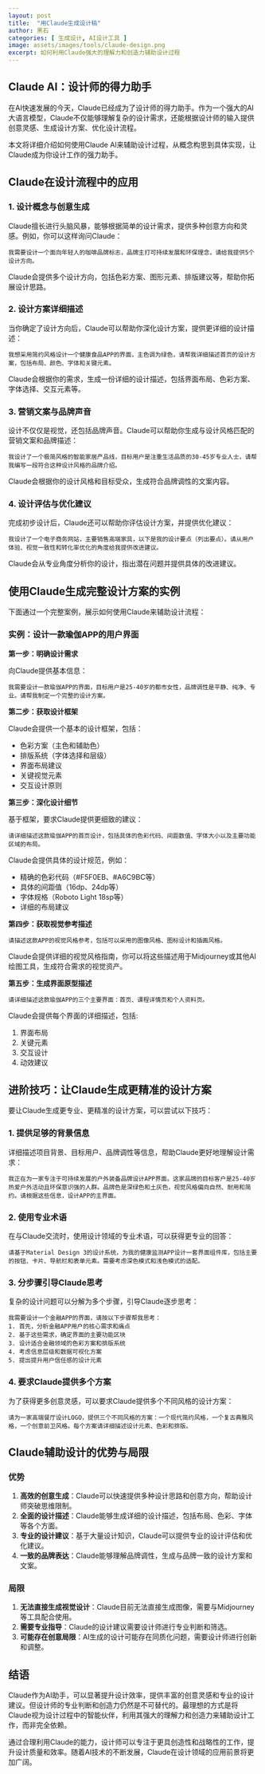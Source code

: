 ```yaml
---
layout: post
title:  "用Claude生成设计稿"
author: 黑石
categories: [ 生成设计, AI设计工具 ]
image: assets/images/tools/claude-design.png
excerpt: 如何利用Claude强大的理解力和创造力辅助设计过程
---
```


## Claude AI：设计师的得力助手

在AI快速发展的今天，Claude已经成为了设计师的得力助手。作为一个强大的AI大语言模型，Claude不仅能够理解复杂的设计需求，还能根据设计师的输入提供创意灵感、生成设计方案、优化设计流程。

本文将详细介绍如何使用Claude AI来辅助设计过程，从概念构思到具体实现，让Claude成为你设计工作的强力助手。

## Claude在设计流程中的应用

### 1. 设计概念与创意生成

Claude擅长进行头脑风暴，能够根据简单的设计需求，提供多种创意方向和灵感。例如，你可以这样询问Claude：

```
我需要设计一个面向年轻人的咖啡品牌标志，品牌主打可持续发展和环保理念，请给我提供5个设计方向。
```

Claude会提供多个设计方向，包括色彩方案、图形元素、排版建议等，帮助你拓展设计思路。

### 2. 设计方案详细描述

当你确定了设计方向后，Claude可以帮助你深化设计方案，提供更详细的设计描述：

```
我想采用简约风格设计一个健康食品APP的界面，主色调为绿色，请帮我详细描述首页的设计方案，包括布局、颜色、字体和关键元素。
```

Claude会根据你的需求，生成一份详细的设计描述，包括界面布局、色彩方案、字体选择、交互元素等。

### 3. 营销文案与品牌声音

设计不仅仅是视觉，还包括品牌声音。Claude可以帮助你生成与设计风格匹配的营销文案和品牌描述：

```
我设计了一个极简风格的智能家居产品线，目标用户是注重生活品质的30-45岁专业人士，请帮我编写一段符合这种设计风格的品牌介绍。
```

Claude会根据你的设计风格和目标受众，生成符合品牌调性的文案内容。

### 4. 设计评估与优化建议

完成初步设计后，Claude还可以帮助你评估设计方案，并提供优化建议：

```
我设计了一个电子商务网站，主要销售高端家具，以下是我的设计要点（列出要点）。请从用户体验、视觉一致性和转化率优化的角度给我提供改进建议。
```

Claude会从专业角度分析你的设计，指出潜在问题并提供具体的改进建议。

## 使用Claude生成完整设计方案的实例

下面通过一个完整案例，展示如何使用Claude来辅助设计流程：

### 实例：设计一款瑜伽APP的用户界面

**第一步：明确设计需求**

向Claude提供基本信息：

```
我需要设计一款瑜伽APP的界面，目标用户是25-40岁的都市女性，品牌调性是平静、纯净、专业。请帮我制定一个完整的设计方案。
```

**第二步：获取设计框架**

Claude会提供一个基本的设计框架，包括：

- 色彩方案（主色和辅助色）
- 排版系统（字体选择和层级）
- 界面布局建议
- 关键视觉元素
- 交互设计原则

**第三步：深化设计细节**

基于框架，要求Claude提供更细致的建议：

```
请详细描述这款瑜伽APP的首页设计，包括具体的色彩代码、间距数值、字体大小以及主要功能区域的布局。
```

Claude会提供具体的设计规范，例如：

- 精确的色彩代码（#F5F0EB、#A6C9BC等）
- 具体的间距值（16dp、24dp等）
- 字体规格（Roboto Light 18sp等）
- 详细的布局建议

**第四步：获取视觉参考描述**

```
请描述这款APP的视觉风格参考，包括可以采用的图像风格、图标设计和插画风格。
```

Claude会提供详细的视觉风格指南，你可以将这些描述用于Midjourney或其他AI绘图工具，生成符合需求的视觉资产。

**第五步：生成界面原型描述**

```
请详细描述这款瑜伽APP的三个主要界面：首页、课程详情页和个人资料页。
```

Claude会提供每个界面的详细描述，包括:

1. 界面布局
2. 关键元素
3. 交互设计
4. 动效建议

## 进阶技巧：让Claude生成更精准的设计方案

要让Claude生成更专业、更精准的设计方案，可以尝试以下技巧：

### 1. 提供足够的背景信息

详细描述项目背景、目标用户、品牌调性等信息，帮助Claude更好地理解设计需求：

```
我正在为一家专注于可持续发展的户外装备品牌设计APP界面。这家品牌的目标客户是25-40岁热爱户外活动且环保意识强的人群。品牌色是深绿色和土灰色，视觉风格偏向自然、耐用和简约。请根据这些信息，设计APP的主界面。
```

### 2. 使用专业术语

在与Claude交流时，使用设计领域的专业术语，可以获得更专业的回答：

```
请基于Material Design 3的设计系统，为我的健康监测APP设计一套界面组件库，包括主要的按钮、卡片、导航栏和表单元素。需要考虑深色模式和浅色模式的适配。
```

### 3. 分步骤引导Claude思考

复杂的设计问题可以分解为多个步骤，引导Claude逐步思考：

```
我需要设计一个金融APP的界面，请按以下步骤帮我思考：
1. 首先，分析金融APP用户的核心需求和痛点
2. 基于这些需求，确定界面的主要功能区块
3. 设计适合金融领域的色彩方案和排版系统
4. 考虑信息层级和数据可视化方案
5. 提出提升用户信任感的设计元素
```

### 4. 要求Claude提供多个方案

为了获得更多创意灵感，可以要求Claude提供多个不同风格的设计方案：

```
请为一家高端餐厅设计LOGO，提供三个不同风格的方案：一个现代简约风格，一个复古典雅风格，一个创意前卫风格。每个方案请详细描述设计元素、色彩和排版。
```

## Claude辅助设计的优势与局限

### 优势

1. **高效的创意生成**：Claude可以快速提供多种设计思路和创意方向，帮助设计师突破思维限制。
2. **全面的设计描述**：Claude能够生成详细的设计描述，包括布局、色彩、字体等各个方面。
3. **专业的设计建议**：基于大量设计知识，Claude可以提供专业的设计评估和优化建议。
4. **一致的品牌表达**：Claude能够理解品牌调性，生成与品牌一致的设计方案和文案。

### 局限

1. **无法直接生成视觉设计**：Claude目前无法直接生成图像，需要与Midjourney等工具配合使用。
2. **需要专业指导**：Claude的设计建议需要设计师进行专业判断和筛选。
3. **可能存在创意局限**：AI生成的设计可能存在同质化问题，需要设计师进行创新和调整。

## 结语

Claude作为AI助手，可以显著提升设计效率，提供丰富的创意灵感和专业的设计建议。但设计师的专业判断和创造力仍然是不可替代的。最理想的方式是将Claude视为设计过程中的智能伙伴，利用其强大的理解力和创造力来辅助设计工作，而非完全依赖。

通过合理利用Claude的能力，设计师可以专注于更具创造性和战略性的工作，提升设计质量和效率。随着AI技术的不断发展，Claude在设计领域的应用前景将更加广阔。 